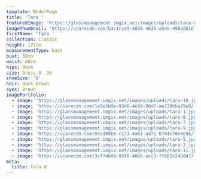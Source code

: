 ```yaml
---
template: ModelPage
title: 'Tara '
featuredImage: 'https://glassmanagement.imgix.net/images/uploads/tara-banner.jpg'
imageThumbnail: 'https://ucarecdn.com/b3c1c1e9-4896-463b-a5de-4982d016f903/'
firstName: 'Tara '
collection: Classic
height: 172cm
measurementType: bust
bust: 88cm
waist: 68cm
hips: 96cm
size: Dress 8 -10
shoeSize: '8'
hair: Dark Brown
eyes: Brown
imagePortfolio:
  - image: 'https://glassmanagement.imgix.net/images/uploads/tara-10.jpg'
  - image: 'https://ucarecdn.com/1e9e5b0e-93d0-4c89-98d7-aa7306ba29e8/'
  - image: 'https://glassmanagement.imgix.net/images/uploads/tara-1.jpg'
  - image: 'https://glassmanagement.imgix.net/images/uploads/tara-8.jpg'
  - image: 'https://glassmanagement.imgix.net/images/uploads/tara-7.jpg'
  - image: 'https://glassmanagement.imgix.net/images/uploads/tara-9.jpg'
  - image: 'https://ucarecdn.com/55ad89b8-cc73-4a61-ad71-6704e70e4e58/'
  - image: 'https://glassmanagement.imgix.net/images/uploads/tara-5.jpg'
  - image: 'https://glassmanagement.imgix.net/images/uploads/tara-3.jpg'
  - image: 'https://glassmanagement.imgix.net/images/uploads/tara-11.jpg'
  - image: 'https://ucarecdn.com/3cf74b09-95f0-40e6-acc3-ff082c242d47/'
meta:
  title: Tara W
---
```


